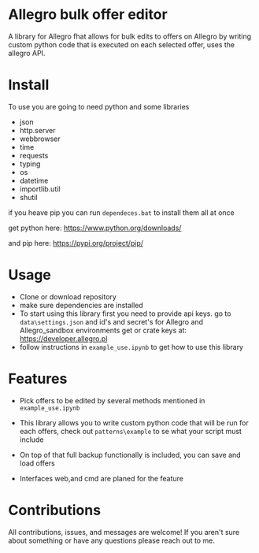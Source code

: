 # Allegro bulk offer editor
A library for Allegro fhat allows for bulk edits to offers on Allegro by writing custom python code that is executed on each selected offer, uses the allegro API.

# Install
To use you are going to need python and some libraries

* json
* http.server
* webbrowser
* time
* requests
* typing
* os
* datetime
* importlib.util
* shutil

if you heave pip you can run `dependeces.bat` to install them all at once

get python here:
https://www.python.org/downloads/

and pip here:
https://pypi.org/project/pip/

# Usage
* Clone or download repository
* make sure dependencies are installed
* To start using this library first you need to provide api keys.
    go to `data\settings.json` and id's and secret's for Allegro and Allegro_sandbox environments
    get or crate keys at:
    https://developer.allegro.pl
* follow instructions in `example_use.ipynb` to get how to use this library

# Features

* Pick offers to be edited by several methods mentioned in `example_use.ipynb`

* This library allows you to write custom python code that  will be run for each offers, check out  `patterns\example` to se what your script must include



* On top of that full backup functionally is included, you can save and load offers

* Interfaces web,and cmd are planed for the feature

# Contributions

All contributions, issues, and messages are welcome! If you aren't sure about something or have any questions please reach out to me.

